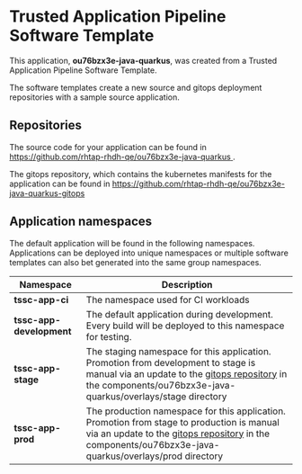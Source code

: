 # Trusted Application Pipeline Software Template

This application, **ou76bzx3e-java-quarkus**, was created from a Trusted Application Pipeline Software Template.

The software templates create a new source and gitops deployment repositories with a sample source application. 

## Repositories

The source code for your application can be found in [https://github.com/rhtap-rhdh-qe/ou76bzx3e-java-quarkus ](https://github.com/rhtap-rhdh-qe/ou76bzx3e-java-quarkus ).
 
The gitops repository, which contains the kubernetes manifests for the application can be found in 
[https://github.com/rhtap-rhdh-qe/ou76bzx3e-java-quarkus-gitops ](https://github.com/rhtap-rhdh-qe/ou76bzx3e-java-quarkus-gitops ) 

## Application namespaces 

The default application will be found in the following namespaces. Applications can be deployed into unique namespaces or multiple software templates can also bet generated into the same group namespaces.  

|  Namespace   |  Description   |  
| -------- | -------- |
| **tssc-app-ci** | The namespace used for CI workloads |
| **tssc-app-development** | The default application during development. Every build will be deployed to this namespace for testing. |
| **tssc-app-stage** | The staging namespace for this application. Promotion from development to stage is manual via an update to the [gitops repository](https://github.com/rhtap-rhdh-qe/ou76bzx3e-java-quarkus-gitops ) in the components/ou76bzx3e-java-quarkus/overlays/stage directory |
| **tssc-app-prod** | The production namespace for this application. Promotion from stage to production is manual via an update to the [gitops repository](https://github.com/rhtap-rhdh-qe/ou76bzx3e-java-quarkus-gitops ) in the components/ou76bzx3e-java-quarkus/overlays/prod directory |